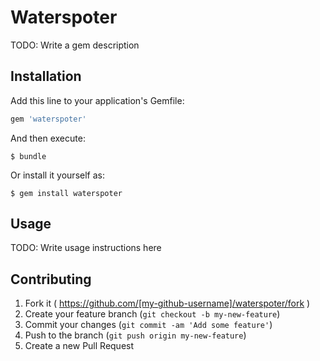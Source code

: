# Waterspoter

TODO: Write a gem description

## Installation

Add this line to your application's Gemfile:

```ruby
gem 'waterspoter'
```

And then execute:

    $ bundle

Or install it yourself as:

    $ gem install waterspoter

## Usage

TODO: Write usage instructions here

## Contributing

1. Fork it ( https://github.com/[my-github-username]/waterspoter/fork )
2. Create your feature branch (`git checkout -b my-new-feature`)
3. Commit your changes (`git commit -am 'Add some feature'`)
4. Push to the branch (`git push origin my-new-feature`)
5. Create a new Pull Request
